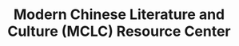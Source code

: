 ---
objectid: '15'
title: Modern Chinese Literature and Culture (MCLC) Resource Center
alternatetitle:
external_url: https://u.osu.edu/mclc/
category: Recommended Subject Guides, Bibliographies, and Translations
institution: Ohio State University
description: Collection of bibliographies in the field of contemporary Chinese literature
  and a directory of online resources and a blog on the same topics.
layout: resource
---